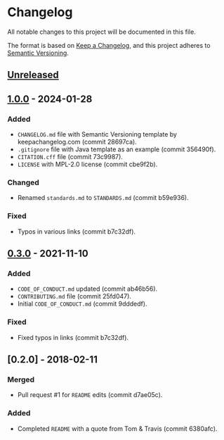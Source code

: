 # Changelog

All notable changes to this project will be documented in this file.

The format is based on [Keep a Changelog](https://keepachangelog.com/en/1.0.0/),
and this project adheres to [Semantic Versioning](https://semver.org/spec/v2.0.0.html).

## [Unreleased]

## [1.0.0] - 2024-01-28
### Added
- `CHANGELOG.md` file with Semantic Versioning template by keepachangelog.com (commit 28697ca).
- `.gitignore` file with Java template as an example (commit 356490f).
- `CITATION.cff` file (commit 73c9987).
- `LICENSE` with MPL-2.0 license (commit cbe9f2b).

### Changed
- Renamed `standards.md` to `STANDARDS.md` (commit b59e936).

### Fixed
- Typos in various links (commit b7c32df).

## [0.3.0] - 2021-11-10
### Added
- `CODE_OF_CONDUCT.md` updated (commit ab46b56).
- `CONTRIBUTING.md` file (commit 25fd047).
- Initial `CODE_OF_CONDUCT.md` (commit 9dddedf).

### Fixed
- Fixed typos in links (commit b7c32df).

## [0.2.0] - 2018-02-11
### Merged
- Pull request #1 for `README` edits (commit d7ae05c).

### Added
- Completed `README` with a quote from Tom & Travis (commit 6380afc).

[Unreleased]: https://github.com/your-project/your-repo/compare/v1.0.0...HEAD
[1.0.0]: https://github.com/your-project/your-repo/compare/v0.3.0...v1.0.0
[0.3.0]: https://github.com/your-project/your-repo/compare/v0.2.0...v0.3.0
